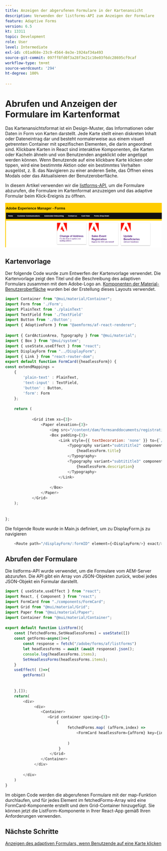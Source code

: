 ```yaml
---
title: Anzeigen der abgerufenen Formulare in der Kartenansicht
description: Verwenden der listforms-API zum Anzeigen der Formulare
feature: Adaptive Forms
version: 6.5
kt: 13311
topic: Development
role: User
level: Intermediate
exl-id: c01ad68e-23c9-4564-8e3e-1924af34a493
source-git-commit: 097ff8fd0f3a28f3e21c10e03f6dc28695cf9caf
workflow-type: tm+mt
source-wordcount: '294'
ht-degree: 100%

---
```


# Abrufen und Anzeigen der Formulare im Kartenformat

Das Kartenansichtsformat ist ein Design-Muster, das Informationen oder Daten in Form von Karten darstellt. Jede Karte stellt einen diskreten Inhalt oder Dateneintrag dar und besteht normalerweise aus einem visuell getrennten Container mit spezifischen Elementen, die darin angeordnet sind.
Klickbare Karten in React sind interaktive Komponenten, die Karten oder Kacheln ähneln und von Benutzenden angeklickt oder angetippt werden können. Wenn Benutzende auf eine klickbare Karte klicken oder tippen, wird eine bestimmte Aktion oder ein bestimmtes Verhalten ausgelöst, z. B. das Navigieren zu einer anderen Seite, das Öffnen eines Modals oder das Aktualisieren der Benutzeroberfläche.

In diesem Artikel verwenden wir die [listforms-API](https://opensource.adobe.com/aem-forms-af-runtime/api/#tag/List-Forms/operation/listForms), um die Formulare abzurufen, die Formulare im Kartenformat anzuzeigen und das adaptive Formular beim Klick-Ereignis zu öffnen.

![Kartenansicht](./assets/card-view-forms.png)

## Kartenvorlage

Der folgende Code wurde zum Entwerfen der Kartenvorlage verwendet. Die Kartenvorlage zeigt den Titel und die Beschreibung des adaptiven Formulars zusammen mit dem Adobe-Logo an. [Komponenten der Material-Benutzeroberfläche](https://mui.com/) wurden bei der Erstellung dieses Layouts verwendet.



```javascript
import Container from "@mui/material/Container";
import Form from './Form';
import PlainText from './plainText'
import TextField from './TextField'
import Button from './Button';
import { AdaptiveForm } from "@aemforms/af-react-renderer";

import { CardActionArea, Typography } from "@mui/material";
import { Box } from "@mui/system";
import { useState,useEffect } from "react";
import DisplayForm from "../DisplayForm";
import { Link } from "react-router-dom";
export default function FormCard({headlessForm}) {
const extendMappings =
    {
        'plain-text' : PlainText,
        'text-input' : TextField,
        'button' : Button,
        'form': Form
    };
   
    return (
        
            <Grid item xs={3}>
                <Paper elevation={3}>
                    <img src="/content/dam/formsanddocuments/registrationform/jcr:content/renditions/cq5dam.thumbnail.48.48.png" className="img"/>
                    <Box padding={3}>
                        <Link style={{ textDecoration: 'none' }} to={`/displayForm${headlessForm.id}`}>
                            <Typography variant="subtititle2" component="h2">
                                {headlessForm.title}
                            </Typography>
                            <Typography variant="subtititle3" component="h4">
                                {headlessForm.description}
                            </Typography>
                        </Link>
                
                    </Box>
                </Paper>
            </Grid>
    );
    

};
```

Die folgende Route wurde in Main.js definiert, um zu DisplayForm.js zu navigieren

```javascript
    <Route path="/displayForm/:formID" element={<DisplayForm/>} exact/>
```

## Abrufen der Formulare

Die listforms-API wurde verwendet, um die Formulare vom AEM-Server abzurufen. Die API gibt ein Array von JSON-Objekten zurück, wobei jedes JSON-Objekt ein Formular darstellt.

```javascript
import { useState,useEffect } from "react";
import React, { Component } from "react";
import FormCard from "./components/FormCard";
import Grid from "@mui/material/Grid";
import Paper from "@mui/material/Paper";
import Container from "@mui/material/Container";
 
export default function ListForm(){
    const [fetchedForms,SetHeadlessForms] = useState([])
    const getForms=async()=>{
        const response = fetch("/adobe/forms/af/listforms")
        let headlessForms = await (await response).json();
        console.log(headlessForms.items);
        SetHeadlessForms(headlessForms.items);
    }
    useEffect( ()=>{
        getForms()
        

    },[]);
    return(
        <div>
             <div>
                <Container>
                   <Grid container spacing={3}>
                       {
                            fetchedForms.map( (afForm,index) =>
                                <FormCard headlessForm={afForm} key={index}/>
                         
                            )
                        }
                    </Grid>
                </Container>
             </div>

        </div>
    )
}
```

Im obigen Code werden die abgerufenen Formulare mit der map-Funktion durchlaufen, und für jedes Element im fetchedForms-Array wird eine FormCard-Komponente erstellt und dem Grid-Container hinzugefügt. Sie können jetzt die ListForm-Komponente in Ihrer React-App gemäß Ihren Anforderungen verwenden.

## Nächste Schritte

[Anzeigen des adaptiven Formulars, wenn Benutzende auf eine Karte klicken](./open-form-card-view.md)
